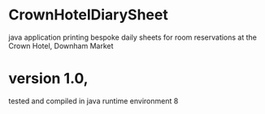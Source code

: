 # CrownHotelDiarySheet
java application printing bespoke daily sheets for room reservations at the Crown Hotel, Downham Market

# version 1.0,
tested and compiled in java runtime environment 8
